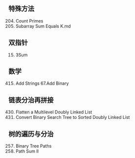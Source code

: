 ## 特殊方法
204. Count Primes
560. Subarray Sum Equals K.md

## 双指针

15. 3Sum

## 数学
415. Add Strings
67.Add Binary

## 链表分治再拼接
430. Flatten a Multilevel Doubly Linked List
426. Convert Binary Search Tree to Sorted Doubly Linked List

## 树的遍历与分治
257. Binary Tree Paths
113. Path Sum II
